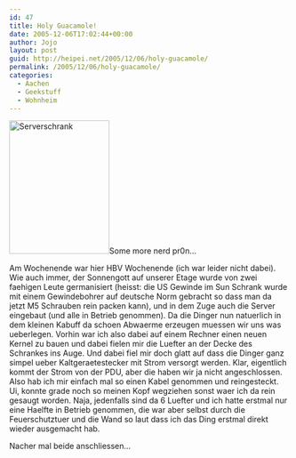 ```yaml
---
id: 47
title: Holy Guacamole!
date: 2005-12-06T17:02:44+00:00
author: Jojo
layout: post
guid: http://heipei.net/2005/12/06/holy-guacamole/
permalink: /2005/12/06/holy-guacamole/
categories:
  - Aachen
  - Geekstuff
  - Wohnheim
---
```

[<img data-echo="https://static.flickr.com/34/70873435_973ff37c20_m.jpg" width="180" height="240" alt="Serverschrank" class="alignleft" />](https://secure.flickr.com/photos/heipei/70873435/ "Photo Sharing")Some more nerd pr0n&#8230;
  
Am Wochenende war hier HBV Wochenende (ich war leider nicht dabei). Wie auch immer, der Sonnengott auf unserer Etage wurde von zwei faehigen Leute germanisiert (heisst: die US Gewinde im Sun Schrank wurde mit einem Gewindebohrer auf deutsche Norm gebracht so dass man da jetzt M5 Schrauben rein packen kann), und in dem Zuge auch die Server eingebaut (und alle in Betrieb genommen). Da die Dinger nun natuerlich in dem kleinen Kabuff da schoen Abwaerme erzeugen muessen wir uns was ueberlegen. Vorhin war ich also dabei auf einem Rechner einen neuen Kernel zu bauen und dabei fielen mir die Luefter an der Decke des Schrankes ins Auge. Und dabei fiel mir doch glatt auf dass die Dinger ganz simpel ueber Kaltgeraetestecker mit Strom versorgt werden. Klar, eigentlich kommt der Strom von der PDU, aber die haben wir ja nicht angeschlossen. Also hab ich mir einfach mal so einen Kabel genommen und reingesteckt. Ui, konnte grade noch so meinen Kopf wegziehen sonst waer ich da rein gesaugt worden. Naja, jedenfalls sind da 6 Luefter und ich hatte erstmal nur eine Haelfte in Betrieb genommen, die war aber selbst durch die Feuerschutztuer und die Wand so laut dass ich das Ding erstmal direkt wieder ausgemacht hab.

Nacher mal beide anschliessen&#8230;
